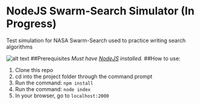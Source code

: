 # NodeJS Swarm-Search Simulator (In Progress)
Test simulation for NASA Swarm-Search used to practice writing search algorithms

![alt text](http://i.imgur.com/tBgZH7H.png "Simulation Sample Photo")
##Prerequisites
*Must have [NodeJS](https://nodejs.org/en/) installed.*
##How to use:
1. Clone this repo
2. cd into the project folder through the command prompt
3. Run the command: ```npm install```
4. Run the command: ```node index```
5. In your browser, go to ```localhost:2000```
